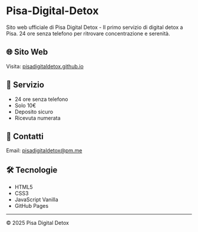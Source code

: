 # Pisa-Digital-Detox
Sito web ufficiale di Pisa Digital Detox - Il primo servizio di digital detox a Pisa. 24 ore senza telefono per ritrovare concentrazione e serenità.

## 🌐 Sito Web
Visita: [pisadigitaldetox.github.io](https://pisadigitaldetox.github.io)

## 📱 Servizio
- 24 ore senza telefono
- Solo 10€
- Deposito sicuro
- Ricevuta numerata

## 📧 Contatti
Email: pisadigitaldetox@pm.me

## 🛠️ Tecnologie
- HTML5
- CSS3
- JavaScript Vanilla
- GitHub Pages

---
© 2025 Pisa Digital Detox
